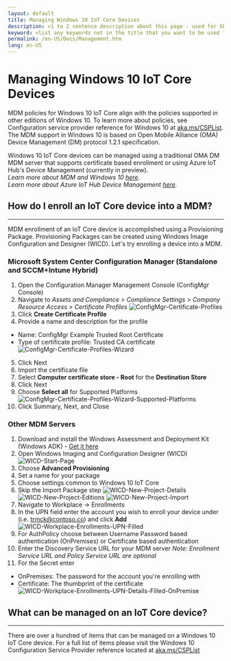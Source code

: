 ```yaml
---
layout: default
title: Managing Windows 10 IoT Core Devices
description: <1 to 2 sentence description about this page - used for SEO>
keyword: <list any keywords not in the title that you want to be used for search>
permalink: /en-US/Docs/Management.htm
lang: en-US
---
```


# Managing Windows 10 IoT Core Devices

MDM policies for Windows 10 IoT Core align with the policies supported in other editions of Windows 10. To learn more about policies, see Configuration service provider reference for Windows 10 at <a href="https://aka.ms/csplist" target="_blank">aka.ms/CSPList</a>. The MDM support in Windows 10 is based on Open Mobile Alliance (OMA) Device Management (DM) protocol 1.2.1 specification.

Windows 10 IoT Core devices can be managed using a traditional OMA DM MDM server that supports certificate based enrollment or using Azure IoT Hub's Device Management (currently in preview).  
 _Learn more about MDM and Windows 10 <a href="https://msdn.microsoft.com/library/windows/hardware/dn914769(v=vs.85).aspx" target="_blank">here</a>._  
 _Learn more about Azure IoT Hub Device Management <a href="https://azure.microsoft.com/en-us/documentation/articles/iot-hub-device-management-overview/" target="_blank">here</a>._  

## How do I enroll an IoT Core device into a MDM?
___
MDM enrollment of an IoT Core device is accomplished using a Provisioning Package. Provisioning Packages can be created using Windows Image Configuration and Designer (WICD). Let's try enrolling a device into a MDM.

### Microsoft System Center Configuration Manager (Standalone and SCCM+Intune Hybrid)
1. Open the Configuration Manager Management Console (ConfigMgr Console)
2. Navigate to _Assets and Compliance > Compliance Settings > Company Resource Access > Certificate Profiles_
![ConfigMgr-Certificate-Profiles]
3. Click **Create Certificate Profile**
4. Provide a name and description for the profile
- Name: ConfigMgr Example Trusted Root Certificate
- Type of certificate profile: Trusted CA certificate  
![ConfigMgr-Certificate-Profiles-Wizard]
5. Click Next
6. Import the certificate file
7. Select **Computer certificate store - Root** for the **Destination Store**
8. Click Next
9. Choose **Select all** for Supported Platforms
![ConfigMgr-Certificate-Profiles-Wizard-Supported-Platforms]
10. Click Summary, Next, and Close

### Other MDM Servers
1. Download and install the Windows Assessment and Deployment Kit (Windows ADK) - <a href="https://developer.microsoft.com/en-us/windows/hardware/windows-assessment-deployment-kit" target="_blank">Get it here</a>
2. Open Windows Imaging and Configuration Designer (WICD)
![WICD-Start-Page]
3. Choose **Advanced Provisioning**
4. Set a name for your package
5. Choose settings common to Windows 10 IoT Core
6. Skip the Import Package step
![WICD-New-Project-Details] ![WICD-New-Project-Editions] ![WICD-New-Project-Import]
7. Navigate to Workplace -> Enrollments
8. In the UPN field enter the account you wish to enroll your device under (i.e. trmck@contoso.co) and click **Add**
![WICD-Workplace-Enrollments-UPN-Filled]
9. For AuthPolicy choose between Username Password based authentication (OnPremises) or Certificate based authentication
10. Enter the Discovery Service URL for your MDM server _Note: Enrollment Service URL and Policy Service URL are optional_
11. For the Secret enter  
- OnPremises: The password for the account you're enrolling with  
- Certificate: The thumbprint of the certificate
![WICD-Workplace-Enrollments-UPN-Details-Filled-OnPremise]  

## What can be managed on an IoT Core device?
___
There are over a hundred of items that can be managed on a Windows 10 IoT Core device. For a full list of items please visit the Windows 10 Configuration Service Provider reference located at <a href="https://aka.ms/CSPList" target="_blank">aka.ms/CSPList</a>

[ConfigMgr-Certificate-Profiles]: /content/Resources/images/Management/ConfigMgr-Certificate-Profiles.PNG "SCCM Certificate Profiles"
[ConfigMgr-Certificate-Profiles-Wizard]: /content/Resources/images/Management/ConfigMgr-Certificate-Profiles-Wizard.PNG "Create Certificate Profile Wizard"
[ConfigMgr-Certificate-Profiles-Wizard-Supported-Platforms]: /content/Resources/images/Management/ConfigMgr-Certificate-Profiles-Wizard-Supported-Platforms.PNG "Create Certificate Profile Wizard - Supported Platforms"
[WICD-Start-Page]: /content/Resources/images/Management/WICD-Start-Page.PNG "Windows Imaging and Configuration Designer (WICD)"
[WICD-New-Project-Details]: /content/Resources/images/Management/WICD-Advanced-Provisioning-New-Project-Details.PNG "WICD New Project Details"
[WICD-New-Project-Editions]: /content/Resources/images/Management/WICD-Advanced-Provisioning-New-Project-Editions.PNG "WICD New Project Edition Settings"
[WICD-New-Project-Import]: /content/Resources/images/Management/WICD-Advanced-Provisioning-New-Project-Import.PNG "Figure 2"
[WICD-Workplace-Enrollments-UPN]: /content/Resources/images/Management/WICD-Workplace-Enrollments-UPN.PNG "Workplace Enrollments"
[WICD-Workplace-Enrollments-UPN-Filled]: /content/Resources/images/Management/WICD-Workplace-Enrollments-UPN-Filled.PNG "Figure 2"
[WICD-Workplace-Enrollments-UPN-Details-Filled-OnPremise]: /content/Resources/images/Management/WICD-Workplace-Enrollments-UPN-Details-Filled-Premise.PNG "Figure 2"

<!--/content/Resources/images/Management/.PNG "Caption"-->